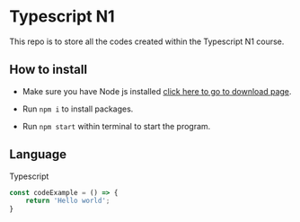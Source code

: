# Typescript N1

This repo is to store all the codes created within the Typescript N1 course.

## How to install

- Make sure you have Node js installed [click here to go to download page](https://nodejs.org/es).

- Run `npm i` to install packages.

- Run `npm start` within terminal to start the program.

## Language

Typescript

```ts
const codeExample = () => {
    return 'Hello world';
}
```
